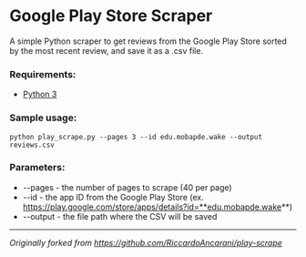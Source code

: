 # Google Play Store Scraper

A simple Python scraper to get reviews from the Google Play Store sorted by the most recent review, and save it as a .csv file.

### Requirements:
- [Python 3](https://www.python.org/downloads/)


### Sample usage:
```
python play_scrape.py --pages 3 --id edu.mobapde.wake --output reviews.csv
```

### Parameters:
- \-\-pages - the number of pages to scrape (40 per page)
- \-\-id - the app ID from the Google Play Store (ex. https://play.google.com/store/apps/details?id=**edu.mobapde.wake**)
- \-\-output - the file path where the CSV will be saved

---
_Originally forked from https://github.com/RiccardoAncarani/play-scrape_

